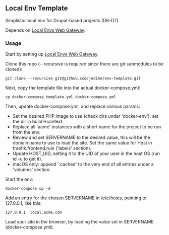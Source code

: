 ## Local Env Template

Simplistic local env for Drupal-based projects (D6-D7).

Depends on [Local Envs Web Gateway](https://github.com/jedihe/envs-web-gateway).

### Usage

Start by setting up [Local Envs Web Gateway](https://github.com/jedihe/envs-web-gateway).

Clone this repo (--recursive is required since there are git submodules to be cloned):

```
git clone --recursive git@github.com:jedihe/env-template.git
```

Next, copy the template file into the actual docker-compose.yml:

```
cp docker-compose.template.yml docker-compose.yml
```

Then, update docker-compose.yml, and replace various params:

- Set the desired PHP image to use (check dirs under 'docker-env'), set the dir in build->context.
- Replace all 'acme' instances with a short name for the project to be run from the env.
- Review and set SERVERNAME to the desired value, this will be the domain name to use to load the site. Set the same value for Host in traefik.frontend.rule ('labels' section).
- Update HOST_UID, setting it to the UID of your user in the host OS (run id -u to get it).
- macOS only: append ':cached' to the very end of all entries under a 'volumes' section.

Start the env:

```
docker-compose up -d
```

Add an entry for the chosen SERVERNAME in /etc/hosts, pointing to 127.0.0.1, like this:

```
127.0.0.1  local.acme.com
```

Load your site in the browser, by loading the value set in SERVERNAME (docker-compose.yml).
